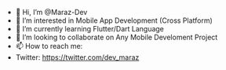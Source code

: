 - 👋 Hi, I’m @Maraz-Dev
- 👀 I’m interested in Mobile App Development (Cross Platform)
- 🌱 I’m currently learning Flutter/Dart Language
- 💞️ I’m looking to collaborate on Any Mobile Develoment Project
- 📫 How to reach me:
- Twitter: https://twitter.com/dev_maraz

<!---
Blaxk25/Blaxk25 is a ✨ special ✨ repository because its `README.md` (this file) appears on your GitHub profile.
You can click the Preview link to take a look at your changes.
--->
